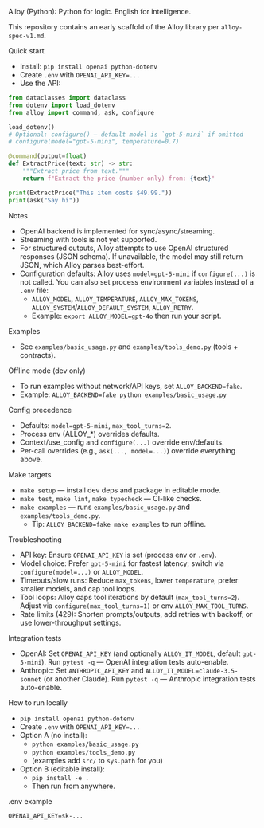 Alloy (Python): Python for logic. English for intelligence.

This repository contains an early scaffold of the Alloy library per `alloy-spec-v1.md`.

Quick start
- Install: `pip install openai python-dotenv`
- Create `.env` with `OPENAI_API_KEY=...`
- Use the API:

```python
from dataclasses import dataclass
from dotenv import load_dotenv
from alloy import command, ask, configure

load_dotenv()
# Optional: configure() — default model is `gpt-5-mini` if omitted
# configure(model="gpt-5-mini", temperature=0.7)

@command(output=float)
def ExtractPrice(text: str) -> str:
    """Extract price from text."""
    return f"Extract the price (number only) from: {text}"

print(ExtractPrice("This item costs $49.99."))
print(ask("Say hi"))
```

Notes
- OpenAI backend is implemented for sync/async/streaming.
- Streaming with tools is not yet supported.
- For structured outputs, Alloy attempts to use OpenAI structured responses (JSON schema). If unavailable, the model may still return JSON, which Alloy parses best-effort.
- Configuration defaults: Alloy uses `model=gpt-5-mini` if `configure(...)` is not called. You can also set process environment variables instead of a `.env` file:
  - `ALLOY_MODEL`, `ALLOY_TEMPERATURE`, `ALLOY_MAX_TOKENS`, `ALLOY_SYSTEM`/`ALLOY_DEFAULT_SYSTEM`, `ALLOY_RETRY`.
  - Example: `export ALLOY_MODEL=gpt-4o` then run your script.

Examples
- See `examples/basic_usage.py` and `examples/tools_demo.py` (tools + contracts).

Offline mode (dev only)
- To run examples without network/API keys, set `ALLOY_BACKEND=fake`.
- Example: `ALLOY_BACKEND=fake python examples/basic_usage.py`

Config precedence
- Defaults: `model=gpt-5-mini`, `max_tool_turns=2`.
- Process env (ALLOY_*) overrides defaults.
- Context/use_config and `configure(...)` override env/defaults.
- Per-call overrides (e.g., `ask(..., model=...)`) override everything above.

Make targets
- `make setup` — install dev deps and package in editable mode.
- `make test`, `make lint`, `make typecheck` — CI-like checks.
- `make examples` — runs `examples/basic_usage.py` and `examples/tools_demo.py`.
  - Tip: `ALLOY_BACKEND=fake make examples` to run offline.

Troubleshooting
- API key: Ensure `OPENAI_API_KEY` is set (process env or `.env`).
- Model choice: Prefer `gpt-5-mini` for fastest latency; switch via `configure(model=...)` or `ALLOY_MODEL`.
- Timeouts/slow runs: Reduce `max_tokens`, lower `temperature`, prefer smaller models, and cap tool loops.
- Tool loops: Alloy caps tool iterations by default (`max_tool_turns=2`). Adjust via `configure(max_tool_turns=1)` or env `ALLOY_MAX_TOOL_TURNS`.
- Rate limits (429): Shorten prompts/outputs, add retries with backoff, or use lower-throughput settings.

Integration tests
- OpenAI: Set `OPENAI_API_KEY` (and optionally `ALLOY_IT_MODEL`, default `gpt-5-mini`). Run `pytest -q` — OpenAI integration tests auto-enable.
- Anthropic: Set `ANTHROPIC_API_KEY` and `ALLOY_IT_MODEL=claude-3.5-sonnet` (or another Claude). Run `pytest -q` — Anthropic integration tests auto-enable.

How to run locally
- `pip install openai python-dotenv`
- Create `.env` with `OPENAI_API_KEY=...`
- Option A (no install):
  - `python examples/basic_usage.py`
  - `python examples/tools_demo.py`
  - (examples add `src/` to `sys.path` for you)
- Option B (editable install):
  - `pip install -e .`
  - Then run from anywhere.

.env example
```
OPENAI_API_KEY=sk-...
```
